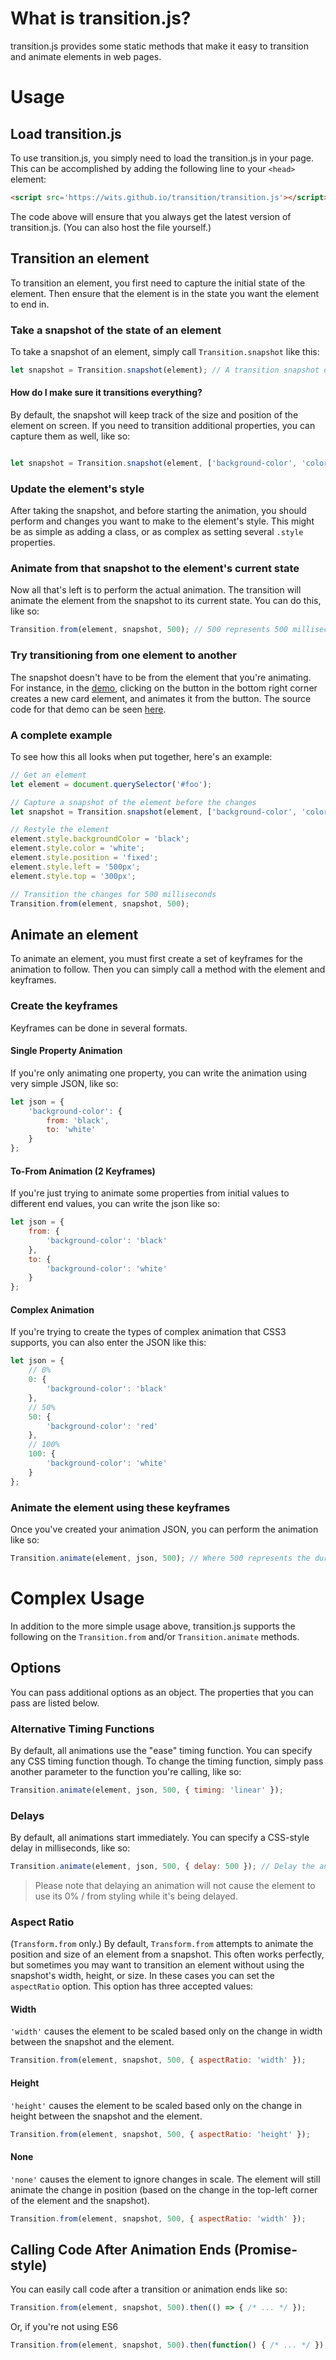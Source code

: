# What is transition.js?

transition.js provides some static methods that make it easy to transition and animate elements in web pages.

# Usage

## Load transition.js

To use transition.js, you simply need to load the transition.js in your page. This can be accomplished by adding the following line to your `<head>` element:

```html
<script src='https://wits.github.io/transition/transition.js'></script>
```

The code above will ensure that you always get the latest version of transition.js. (You can also host the file yourself.)

## Transition an element

To transition an element, you first need to capture the initial state of the element. Then ensure that the element is in the state you want the element to end in.

### Take a snapshot of the state of an element

To take a snapshot of an element, simply call `Transition.snapshot` like this:

```js
let snapshot = Transition.snapshot(element); // A transition snapshot object
```

#### How do I make sure it transitions everything?

By default, the snapshot will keep track of the size and position of the element on screen. If you need to transition additional properties, you can capture them as well, like so:

```js

let snapshot = Transition.snapshot(element, ['background-color', 'color']);
```

### Update the element's style

After taking the snapshot, and before starting the animation, you should perform and changes you want to make to the element's style. This might be as simple as adding a class, or as complex as setting several `.style` properties.

### Animate from that snapshot to the element's current state

Now all that's left is to perform the actual animation. The transition will animate the element from the snapshot to its current state. You can do this, like so:

```js
Transition.from(element, snapshot, 500); // 500 represents 500 milliseconds, or half a second
```

### Try transitioning from one element to another

The snapshot doesn't have to be from the element that you're animating. For instance, in the [demo](https://wits.github.io/transition/), clicking on the button in the bottom right corner creates a new card element, and animates it from the button. The source code for that demo can be seen [here](https://wits.github.io/transition/demo.js).

### A complete example

To see how this all looks when put together, here's an example:

```js
// Get an element
let element = document.querySelector('#foo');

// Capture a snapshot of the element before the changes
let snapshot = Transition.snapshot(element, ['background-color', 'color']);

// Restyle the element
element.style.backgroundColor = 'black';
element.style.color = 'white';
element.style.position = 'fixed';
element.style.left = '500px';
element.style.top = '300px';

// Transition the changes for 500 milliseconds
Transition.from(element, snapshot, 500);
```

## Animate an element

To animate an element, you must first create a set of keyframes for the animation to follow. Then you can simply call a method with the element and keyframes.

### Create the keyframes

Keyframes can be done in several formats.

#### Single Property Animation

If you're only animating one property, you can write the animation using very simple JSON, like so:

```js
let json = {
    'background-color': {
        from: 'black',
        to: 'white'
    }
};
```

#### To-From Animation (2 Keyframes)

If you're just trying to animate some properties from initial values to different end values, you can write the json like so:

```js
let json = {
    from: {
        'background-color': 'black'
    },
    to: {
        'background-color': 'white'
    }
};
```

#### Complex Animation

If you're trying to create the types of complex animation that CSS3 supports, you can also enter the JSON like this:

```js
let json = {
    // 0%
    0: {
        'background-color': 'black'
    },
    // 50%
    50: {
        'background-color': 'red'
    },
    // 100%
    100: {
        'background-color': 'white'
    }
};
```

### Animate the element using these keyframes

Once you've created your animation JSON, you can perform the animation like so:

```js
Transition.animate(element, json, 500); // Where 500 represents the duration of the animation, in milliseconds
```

# Complex Usage

In addition to the more simple usage above, transition.js supports the following on the `Transition.from` and/or `Transition.animate` methods.

## Options

You can pass additional options as an object. The properties that you can pass are listed below.

### Alternative Timing Functions

By default, all animations use the "ease" timing function. You can specify any CSS timing function though. To change the timing function, simply pass another parameter to the function you're calling, like so:

```js
Transition.animate(element, json, 500, { timing: 'linear' });
```

### Delays

By default, all animations start immediately. You can specify a CSS-style delay in milliseconds, like so:

```js
Transition.animate(element, json, 500, { delay: 500 }); // Delay the animtion by half a second
```

> Please note that delaying an animation will not cause the element to use its 0% / from styling while it's being delayed.

### Aspect Ratio

(`Transform.from` only.) By default, `Transform.from` attempts to animate the position and size of an element from a snapshot. This often works perfectly, but sometimes you may want to transition an element without using the snapshot's width, height, or size. In these cases you can set the `aspectRatio` option. This option has three accepted values:

#### Width

`'width'` causes the element to be scaled based only on the change in width between the snapshot and the element.

```js
Transition.from(element, snapshot, 500, { aspectRatio: 'width' });
```

#### Height

`'height'` causes the element to be scaled based only on the change in height between the snapshot and the element.

```js
Transition.from(element, snapshot, 500, { aspectRatio: 'height' });
```

#### None

`'none'` causes the element to ignore changes in scale. The element will still animate the change in position (based on the change in the top-left corner of the element and the snapshot).

```js
Transition.from(element, snapshot, 500, { aspectRatio: 'width' });
```

## Calling Code After Animation Ends (Promise-style)

You can easily call code after a transition or animation ends like so:

```js
Transition.from(element, snapshot, 500).then(() => { /* ... */ });
```

Or, if you're not using ES6

```js
Transition.from(element, snapshot, 500).then(function() { /* ... */ });
```
